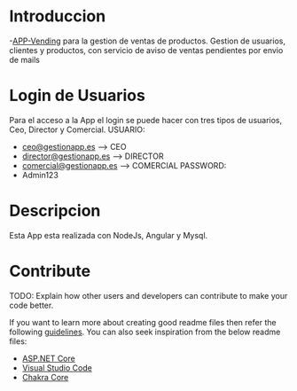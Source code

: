 # Introduccion
-[APP-Vending](https://gestion-ofertas.netlify.app/login)
 para la gestion de ventas de productos. Gestion de usuarios, clientes y productos, con servicio de aviso de ventas pendientes por envio de mails 

# Login de Usuarios
Para el acceso a la App el login se puede hacer con tres tipos de usuarios, Ceo, Director y Comercial.
USUARIO:
- ceo@gestionapp.es  --> CEO
- director@gestionapp.es  --> DIRECTOR
- comercial@gestionapp.es  --> COMERCIAL
PASSWORD:
- Admin123

# Descripcion
Esta App esta realizada con NodeJs, Angular y Mysql. 

# Contribute
TODO: Explain how other users and developers can contribute to make your code better. 

If you want to learn more about creating good readme files then refer the following [guidelines](https://docs.microsoft.com/en-us/azure/devops/repos/git/create-a-readme?view=azure-devops). You can also seek inspiration from the below readme files:
- [ASP.NET Core](https://github.com/aspnet/Home)
- [Visual Studio Code](https://github.com/Microsoft/vscode)
- [Chakra Core](https://github.com/Microsoft/ChakraCore)

